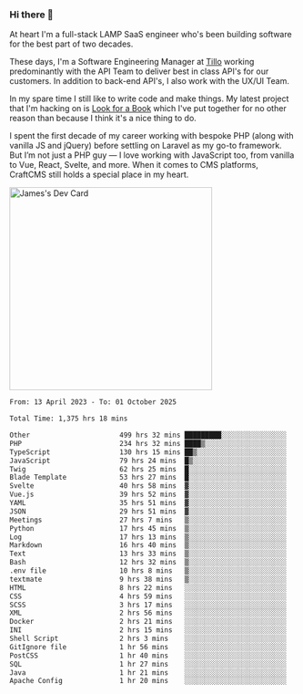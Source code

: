 ### Hi there 👋

<!--
**JamesNock/JamesNock** is a ✨ _special_ ✨ repository because its `README.md` (this file) appears on your GitHub profile.

Here are some ideas to get you started:

- 🔭 I’m currently working on ...
- 🌱 I’m currently learning ...
- 👯 I’m looking to collaborate on ...
- 🤔 I’m looking for help with ...
- 💬 Ask me about ...
- 📫 How to reach me: ...
- 😄 Pronouns: ...
- ⚡ Fun fact: ...
-->
At heart I'm a full-stack LAMP SaaS engineer who's been building software for the best part of two decades.

These days, I'm a Software Engineering Manager at [Tillo](https://www.tillo.io/) working predominantly with the API Team to deliver best in class API's for our customers. In addition to back-end API's, I also work with the UX/UI Team.

In my spare time I still like to write code and make things. My latest project that I'm hacking on is [Look for a Book](https://www.lookforabook.co.uk/) which I've put together for no other reason than because I think it's a nice thing to do.

I spent the first decade of my career working with bespoke PHP (along with vanilla JS and jQuery) before settling on Laravel as my go-to framework. But I’m not just a PHP guy — I love working with JavaScript too, from vanilla to Vue, React, Svelte, and more. When it comes to CMS platforms, CraftCMS still holds a special place in my heart.

<a href="https://app.daily.dev/h2onock"><img src="https://api.daily.dev/devcards/v2/XQraFlxE3JPWOlcSuOB2K.png?type=default&r=18u" width="356" alt="James's Dev Card"/></a>

<!--START_SECTION:waka-->

```txt
From: 13 April 2023 - To: 01 October 2025

Total Time: 1,375 hrs 18 mins

Other                      499 hrs 32 mins █████████░░░░░░░░░░░░░░░░   36.32 %
PHP                        234 hrs 32 mins ████▒░░░░░░░░░░░░░░░░░░░░   17.05 %
TypeScript                 130 hrs 15 mins ██▒░░░░░░░░░░░░░░░░░░░░░░   09.47 %
JavaScript                 79 hrs 24 mins  █▒░░░░░░░░░░░░░░░░░░░░░░░   05.77 %
Twig                       62 hrs 25 mins  █░░░░░░░░░░░░░░░░░░░░░░░░   04.54 %
Blade Template             53 hrs 27 mins  █░░░░░░░░░░░░░░░░░░░░░░░░   03.89 %
Svelte                     40 hrs 58 mins  ▓░░░░░░░░░░░░░░░░░░░░░░░░   02.98 %
Vue.js                     39 hrs 52 mins  ▓░░░░░░░░░░░░░░░░░░░░░░░░   02.90 %
YAML                       35 hrs 51 mins  ▓░░░░░░░░░░░░░░░░░░░░░░░░   02.61 %
JSON                       29 hrs 51 mins  ▓░░░░░░░░░░░░░░░░░░░░░░░░   02.17 %
Meetings                   27 hrs 7 mins   ▒░░░░░░░░░░░░░░░░░░░░░░░░   01.97 %
Python                     17 hrs 45 mins  ▒░░░░░░░░░░░░░░░░░░░░░░░░   01.29 %
Log                        17 hrs 13 mins  ▒░░░░░░░░░░░░░░░░░░░░░░░░   01.25 %
Markdown                   16 hrs 40 mins  ▒░░░░░░░░░░░░░░░░░░░░░░░░   01.21 %
Text                       13 hrs 33 mins  ▒░░░░░░░░░░░░░░░░░░░░░░░░   00.99 %
Bash                       12 hrs 32 mins  ▒░░░░░░░░░░░░░░░░░░░░░░░░   00.91 %
.env file                  10 hrs 8 mins   ▒░░░░░░░░░░░░░░░░░░░░░░░░   00.74 %
textmate                   9 hrs 38 mins   ▒░░░░░░░░░░░░░░░░░░░░░░░░   00.70 %
HTML                       8 hrs 22 mins   ░░░░░░░░░░░░░░░░░░░░░░░░░   00.61 %
CSS                        4 hrs 59 mins   ░░░░░░░░░░░░░░░░░░░░░░░░░   00.36 %
SCSS                       3 hrs 17 mins   ░░░░░░░░░░░░░░░░░░░░░░░░░   00.24 %
XML                        2 hrs 56 mins   ░░░░░░░░░░░░░░░░░░░░░░░░░   00.21 %
Docker                     2 hrs 21 mins   ░░░░░░░░░░░░░░░░░░░░░░░░░   00.17 %
INI                        2 hrs 15 mins   ░░░░░░░░░░░░░░░░░░░░░░░░░   00.16 %
Shell Script               2 hrs 3 mins    ░░░░░░░░░░░░░░░░░░░░░░░░░   00.15 %
GitIgnore file             1 hr 56 mins    ░░░░░░░░░░░░░░░░░░░░░░░░░   00.14 %
PostCSS                    1 hr 40 mins    ░░░░░░░░░░░░░░░░░░░░░░░░░   00.12 %
SQL                        1 hr 27 mins    ░░░░░░░░░░░░░░░░░░░░░░░░░   00.11 %
Java                       1 hr 21 mins    ░░░░░░░░░░░░░░░░░░░░░░░░░   00.10 %
Apache Config              1 hr 20 mins    ░░░░░░░░░░░░░░░░░░░░░░░░░   00.10 %
```

<!--END_SECTION:waka-->
